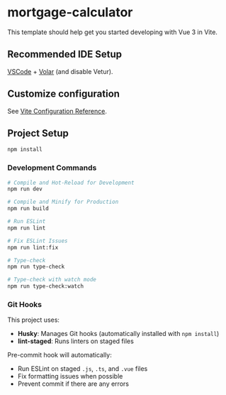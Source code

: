 # mortgage-calculator

This template should help get you started developing with Vue 3 in Vite.

## Recommended IDE Setup

[VSCode](https://code.visualstudio.com/) + [Volar](https://marketplace.visualstudio.com/items?itemName=Vue.volar) (and disable Vetur).

## Customize configuration

See [Vite Configuration Reference](https://vite.dev/config/).

## Project Setup

```sh
npm install
```

### Development Commands

```sh
# Compile and Hot-Reload for Development
npm run dev

# Compile and Minify for Production
npm run build

# Run ESLint
npm run lint

# Fix ESLint Issues
npm run lint:fix

# Type-check
npm run type-check

# Type-check with watch mode
npm run type-check:watch
```

### Git Hooks

This project uses:
- **Husky**: Manages Git hooks (automatically installed with `npm install`)
- **lint-staged**: Runs linters on staged files

Pre-commit hook will automatically:
- Run ESLint on staged `.js`, `.ts`, and `.vue` files
- Fix formatting issues when possible
- Prevent commit if there are any errors
